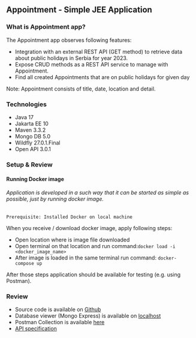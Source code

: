 ## Appointment - Simple JEE Application

### What is Appointment app?

The Appointment app observes following features:
- Integration with an external REST API (GET method) to retrieve data about public holidays in Serbia for year 2023.
- Expose CRUD methods as a REST API service to manage with Appointment. 
- Find all created Appointments that are on public holidays for given day

Note: Appointment consists of title, date, location and detail.

### Technologies
- Java 17
- Jakarta EE 10
- Maven 3.3.2
- Mongo DB 5.0
- Wildfly 27.0.1.Final
- Open API 3.0.1

### Setup & Review
#### Running Docker image
###### Application is developed in a such way that it can be started as simple as possible, just by running docker image.
`Prerequisite: Installed Docker on local machine`

When you receive / download docker image, apply following steps:
- Open location where is image file downloaded
- Open terminal on that location and run command:`docker load -i <docker_image_name>`
- After image is loaded in the same terminal run command: `docker-compose up`

After those steps application should be available for testing (e.g. using Postman).


### Review
- Source code is available on [Github](https://github.com/gorandiv/simplejee/tree/main)
- Database viewer (Mongo Express) is available on [localhost](http://localhost:8081/db/appointmentdb/appointment)
- Postman Collection is available [here](https://api.postman.com/collections/13864082-9786a227-ac22-4c6d-b04e-3f24bb15f5b8?access_key=PMAT-01H0E1ZJ9B51K15KX5CARRFMX5)
- [API specification](https://github.com/gorandiv/simplejee/blob/main/specification.json)